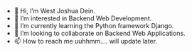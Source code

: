 - 👋 Hi, I’m West Joshua Dein.
- 👀 I’m interested in Backend Web Development.
- 🌱 I’m currently learning the Python framework Django.
- 💞️ I’m looking to collaborate on Backend Web Applications.
- 📫 How to reach me uuhhmm.... will update later.

<!---
Joshua665/Joshua665 is a ✨ special ✨ repository because its `README.md` (this file) appears on your GitHub profile.
You can click the Preview link to take a look at your changes.
--->
